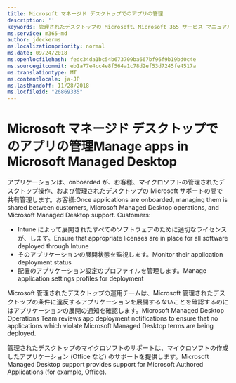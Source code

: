 ```yaml
---
title: Microsoft マネージド デスクトップでのアプリの管理
description: ''
keywords: 管理されたデスクトップの Microsoft、Microsoft 365 サービス マニュアル
ms.service: m365-md
author: jdeckerms
ms.localizationpriority: normal
ms.date: 09/24/2018
ms.openlocfilehash: fedc34da1bc54b673709ba667bf96f9b19bd0c4e
ms.sourcegitcommit: eb1a77e4cc4e8f564a1c78d2ef53d7245fe4517a
ms.translationtype: MT
ms.contentlocale: ja-JP
ms.lasthandoff: 11/28/2018
ms.locfileid: "26869335"
---
```

# <a name="manage-apps-in-microsoft-managed-desktop"></a><span data-ttu-id="1087f-103">Microsoft マネージド デスクトップでのアプリの管理</span><span class="sxs-lookup"><span data-stu-id="1087f-103">Manage apps in Microsoft Managed Desktop</span></span>

<!--Application management -->

<span data-ttu-id="1087f-p101">アプリケーションは、onboarded が、お客様、マイクロソフトの管理されたデスクトップ操作、および管理されたデスクトップの Microsoft サポートの間で共有管理します。お客様:</span><span class="sxs-lookup"><span data-stu-id="1087f-p101">Once applications are onboarded, managing them is shared between customers, Microsoft Managed Desktop operations, and Microsoft Managed Desktop support. Customers:</span></span>

- <span data-ttu-id="1087f-106">Intune によって展開されたすべてのソフトウェアのために適切なライセンスが、します。</span><span class="sxs-lookup"><span data-stu-id="1087f-106">Ensure that appropriate licenses are in place for all software deployed through Intune</span></span> 
- <span data-ttu-id="1087f-107">そのアプリケーションの展開状態を監視します。</span><span class="sxs-lookup"><span data-stu-id="1087f-107">Monitor their application deployment status</span></span>
- <span data-ttu-id="1087f-108">配置のアプリケーション設定のプロファイルを管理します。</span><span class="sxs-lookup"><span data-stu-id="1087f-108">Manage application settings profiles for deployment</span></span>

<span data-ttu-id="1087f-109">Microsoft 管理されたデスクトップの運用チームは、Microsoft 管理されたデスクトップの条件に違反するアプリケーションを展開するないことを確認するのにはアプリケーションの展開の通知を確認します。</span><span class="sxs-lookup"><span data-stu-id="1087f-109">Microsoft Managed Desktop Operations Team reviews app deployment notifications to ensure that no applications which violate Microsoft Managed Desktop terms are being deployed.</span></span> 

<span data-ttu-id="1087f-110">管理されたデスクトップのマイクロソフトのサポートは、マイクロソフトの作成したアプリケーション (Office など) のサポートを提供します。</span><span class="sxs-lookup"><span data-stu-id="1087f-110">Microsoft Managed Desktop support provides support for Microsoft Authored Applications (for example, Office).</span></span> 
